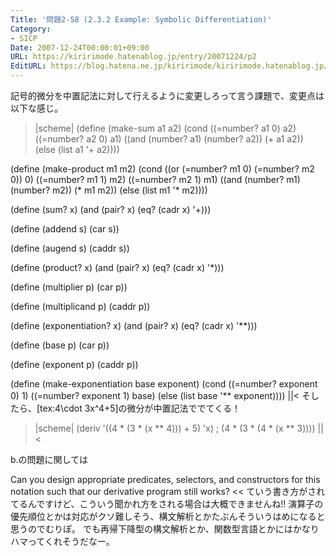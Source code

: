 ```yaml
---
Title: '問題2-58 (2.3.2 Example: Symbolic Differentiation)'
Category:
- SICP
Date: 2007-12-24T00:00:01+09:00
URL: https://kiririmode.hatenablog.jp/entry/20071224/p2
EditURL: https://blog.hatena.ne.jp/kiririmode/kiririmode.hatenablog.jp/atom/entry/8454420450078215845
---
```



記号的微分を中置記法に対して行えるように変更しろって言う課題で、変更点は以下な感じ。
>|scheme|
(define (make-sum a1 a2)
  (cond ((=number? a1 0) a2)
	((=number? a2 0) a1)
	((and (number? a1) (number? a2)) (+ a1 a2))
	(else (list a1 '+ a2))))

(define (make-product m1 m2)
  (cond ((or (=number? m1 0) (=number? m2 0)) 0)
	((=number? m1 1) m2)
	((=number? m2 1) m1)
	((and (number? m1) (number? m2)) (* m1 m2))
	(else (list m1 '* m2))))

(define (sum? x)
  (and (pair? x) (eq? (cadr x) '+)))

(define (addend s) (car s))

(define (augend s) (caddr s))

(define (product? x)
  (and (pair? x) (eq? (cadr x) '*)))

(define (multiplier p) (car p))

(define (multiplicand p) (caddr p))

(define (exponentiation? x)
  (and (pair? x) (eq? (cadr x) '**)))

(define (base p) (car p))

(define (exponent p) (caddr p))

(define (make-exponentiation base exponent)
  (cond ((=number? exponent 0) 1)
	((=number? exponent 1) base)
	(else (list base '** exponent))))
||<
そしたら、[tex:4\cdot 3x^4+5]の微分が中置記法ででてくる！
>|scheme|
(deriv '((4 * (3 * (x ** 4))) + 5) 'x) ; (4 * (3 * (4 * (x ** 3))))
||<

b.の問題に関しては
>>
Can you design appropriate predicates, selectors, and constructors for this notation such that our derivative program still works?
<<
ていう書き方がされてるんですけど、こういう聞かれ方をされる場合は大概できませんね!!
演算子の優先順位とかは対応がクソ難しそう、構文解析とかたぶんそういうはめになると思うのでむりぽ。
でも再帰下降型の構文解析とか、関数型言語とかにはかなりハマってくれそうだなー。
